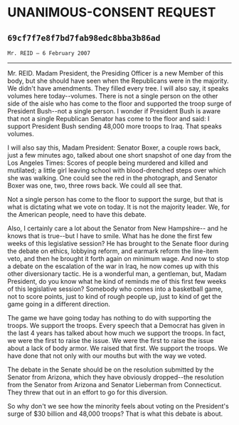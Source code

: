# UNANIMOUS-CONSENT REQUEST
## `69cf7f7e8f7bd7fab98edc8bba3b86ad`
`Mr. REID — 6 February 2007`

---


Mr. REID. Madam President, the Presiding Officer is a new Member of 
this body, but she should have seen when the Republicans were in the 
majority. We didn't have amendments. They filled every tree. I will 
also say, it speaks volumes here today--volumes. There is not a single 
person on the other side of the aisle who has come to the floor and 
supported the troop surge of President Bush--not a single person. I 
wonder if President Bush is aware that not a single Republican Senator 
has come to the floor and said: I support President Bush sending 48,000 
more troops to Iraq. That speaks volumes.

I will also say this, Madam President: Senator Boxer, a couple rows 
back, just a few minutes ago, talked about one short snapshot of one 
day from the Los Angeles Times: Scores of people being murdered and 
killed and mutilated; a little girl leaving school with blood-drenched 
steps over which she was walking. One could see the red in the 
photograph, and Senator Boxer was one, two, three rows back. We could 
all see that.

Not a single person has come to the floor to support the surge, but 
that is what is dictating what we vote on today. It is not the majority 
leader. We, for the American people, need to have this debate.

Also, I certainly care a lot about the Senator from New Hampshire--
and he knows that is true--but I have to smile. What has he done the 
first few weeks of this legislative session? He has brought to the 
Senate floor during the debate on ethics, lobbying reform, and earmark 
reform the line-item veto, and then he brought it forth again on 
minimum wage. And now to stop a debate on the escalation of the war in 
Iraq, he now comes up with this other diversionary tactic. He is a 
wonderful man, a gentleman, but, Madam President, do you know what he 
kind of reminds me of this first few weeks of this legislative session? 
Somebody who comes into a basketball game, not to score points, just to 
kind of rough people up, just to kind of get the game going in a 
different direction.

The game we have going today has nothing to do with supporting the 
troops. We support the troops. Every speech that a Democrat has given 
in the last 4 years has talked about how much we support the troops. In 
fact, we were the first to raise the issue. We were the first to raise 
the issue about a lack of body armor. We raised that first. We support 
the troops. We have done that not only with our mouths but with the way 
we voted.

The debate in the Senate should be on the resolution submitted by the 
Senator from Arizona, which they have obviously dropped--the resolution 
from the Senator from Arizona and Senator Lieberman from Connecticut. 
They threw that out in an effort to go for this diversion.

So why don't we see how the minority feels about voting on the 
President's surge of $30 billion and 48,000 troops? That is what this 
debate is about.